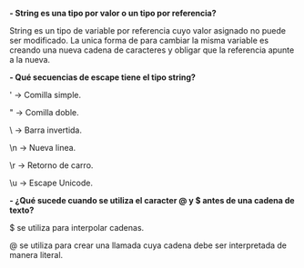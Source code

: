 **- String es una tipo por valor o un tipo por referencia?**

String es un tipo de variable por referencia cuyo valor asignado no puede ser modificado. La unica forma de para cambiar la misma variable es creando una nueva cadena de caracteres y obligar que la referencia apunte a la nueva.

**- Qué secuencias de escape tiene el tipo string?**

\' -> Comilla simple.

\" -> Comilla doble.

\  -> Barra invertida.

\n -> Nueva linea.

\r -> Retorno de carro.

\u -> Escape Unicode.

**- ¿Qué sucede cuando se utiliza el caracter @ y $ antes de una cadena de texto?**

$ se utiliza para interpolar cadenas.

@ se utiliza para crear una llamada cuya cadena debe ser interpretada de manera literal. 